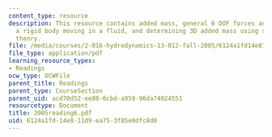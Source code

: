 ```yaml
---
content_type: resource
description: This resource contains added mass, general 6 DOF forces and moments on
  a rigid body moving in a fluid, and determining 3D added mass using slender body
  theory.
file: /media/courses/2-016-hydrodynamics-13-012-fall-2005/6124a1fd14e811d9ea753f85e0dfc8d0_2005reading6.pdf
file_type: application/pdf
learning_resource_types:
- Readings
ocw_type: OCWFile
parent_title: Readings
parent_type: CourseSection
parent_uid: acd70d52-ee88-6cbd-a959-96da74024551
resourcetype: Document
title: 2005reading6.pdf
uid: 6124a1fd-14e8-11d9-ea75-3f85e0dfc8d0
---
```

